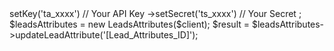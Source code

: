<?php

use Tomba\Client;
use Tomba\Services\LeadsAttributes;

$client = new Client();

$client
    ->setKey('ta_xxxx') // Your API Key
    ->setSecret('ts_xxxx') // Your Secret
;

$leadsAttributes = new LeadsAttributes($client);

$result = $leadsAttributes->updateLeadAttribute('[Lead_Attributes_ID]');